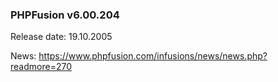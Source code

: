 ### PHPFusion v6.00.204
Release date: 19.10.2005

News: https://www.phpfusion.com/infusions/news/news.php?readmore=270

